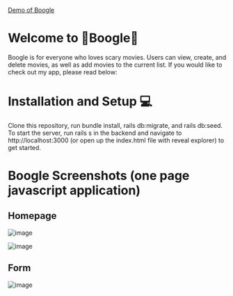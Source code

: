 [Demo of Boogle](https://www.youtube.com/watch?v=enG8KTtPc50w-Ni9Ug/view?usp=sharing)

# Welcome to 👻Boogle👻

Boogle is for everyone who loves scary movies. Users can view, create, and delete movies, as well as add movies to the current list.  If you would like to check out my app, please read below:


# Installation and Setup 💻

Clone this repository, run bundle install, rails db:migrate, and rails db:seed. To start the server, run rails s in the backend and navigate to http://localhost:3000 (or open up the index.html file with reveal explorer) to get started.

# Boogle Screenshots (one page javascript application)

## Homepage

![image](https://user-images.githubusercontent.com/68069673/150048449-67da1e0e-4822-4a44-9741-3f8c2b8a9a4e.png)

![image](https://user-images.githubusercontent.com/68069673/150048498-8b4f3d37-3639-4756-a122-7b5c64d0caba.png)

## Form

![image](https://user-images.githubusercontent.com/68069673/150048574-cd985c26-32de-4ce6-a764-500b61b82920.png)
